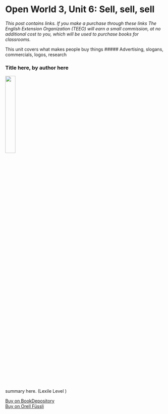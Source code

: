# Open World 3, Unit 6: Sell, sell, sell
*This post contains links. If you make a purchase through these links The English Extension Organization (TEEO) will earn a small commission, at no additional cost to you, which will be used to purchase books for classrooms.*

This unit covers what makes people buy things ##### Advertising, slogans, commercials, logos, research

### Title here, by author here

<img src="imgurlinkhere.png" width="25%" />

summary here.  (Lexile Level     )

<a href="bookdepository link here" rel="nofollow"> Buy on BookDepository</a>  
<a href="orell fussli link here" rel="nofollow">Buy on Orell Füssli</a> 

<!--stackedit_data:
eyJoaXN0b3J5IjpbLTc3NzAzNjU1MV19
-->